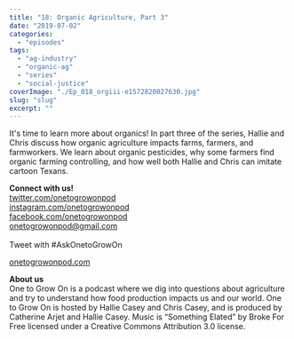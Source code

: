 ```yaml
---
title: "18: Organic Agriculture, Part 3"
date: "2019-07-02"
categories: 
  - "episodes"
tags: 
  - "ag-industry"
  - "organic-ag"
  - "series"
  - "social-justice"
coverImage: "./Ep_018_orgiii-e1572820027630.jpg"
slug: "slug"
excerpt: ""
---
```


It's time to learn more about organics! In part three of the series, Hallie and Chris discuss how organic agriculture impacts farms, farmers, and farmworkers. We learn about organic pesticides, why some farmers find organic farming controlling, and how well both Hallie and Chris can imitate cartoon Texans.

**Connect with us!**  
[twitter.com/onetogrowonpod](http://twitter.com/onetogrowonpod)  
[instagram.com/onetogrowonpod  
](http://instagram.com/onetogrowonpod)[facebook.com/onetogrowonpod  
](http://facebook.com/onetogrowonpod)[onetogrowonpod@gmail.com  
](mailto:onetogrowonpod@gmail.com)  
Tweet with #AskOnetoGrowOn  
  
[onetogrowonpod.com](http://onetogrowonpod.com/)

**About us**  
One to Grow On is a podcast where we dig into questions about agriculture and try to understand how food production impacts us and our world. One to Grow On is hosted by Hallie Casey and Chris Casey, and is produced by Catherine Arjet and Hallie Casey. Music is “Something Elated” by Broke For Free licensed under a Creative Commons Attribution 3.0 license.
